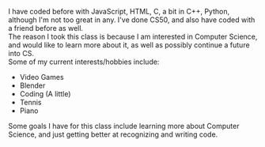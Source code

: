 I have coded before with JavaScript, HTML, C, a bit in C++, Python, although I'm not too great in any. I've done CS50, and also have coded with a friend before as well. <br>
The reason I took this class is because I am interested in Computer Science, and would like to learn more about it, as well as possibly continue a future into CS.  <br>
Some of my current interests/hobbies include: <br>
  * Video Games
  * Blender
  * Coding (A little)
  * Tennis
  * Piano <br>

Some goals I have for this class include learning more about Computer Science, and just getting better at recognizing and writing code.  

<!--
**Awng26/Awng26** is a ✨ _special_ ✨ repository because its `README.md` (this file) appears on your GitHub profile.

Here are some ideas to get you started:

- 🔭 I’m currently working on ...
- 🌱 I’m currently learning ...
- 👯 I’m looking to collaborate on ...
- 🤔 I’m looking for help with ...
- 💬 Ask me about ...
- 📫 How to reach me: ...
- 😄 Pronouns: ...
- ⚡ Fun fact: ...
Previous coding experience if any
Reasons for taking this classs
other interests
and goals you have for this class/projects
-->
